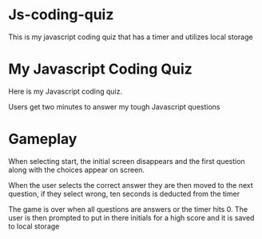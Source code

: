 # Js-coding-quiz
This is my javascript coding quiz that has a timer and utilizes local storage


# My Javascript Coding Quiz
Here is my Javascript coding quiz. 

Users get two minutes to answer my tough Javascript questions

# Gameplay
When selecting start, the initial screen disappears and the first question along with the choices appear on screen. 

When the user selects the correct answer they are then moved to the next question, if they select wrong, ten seconds is deducted from the timer  

The game is over when all questions are answers or the timer hits 0. The user is then prompted to put in there initials for a high score and it is saved to local storage 
